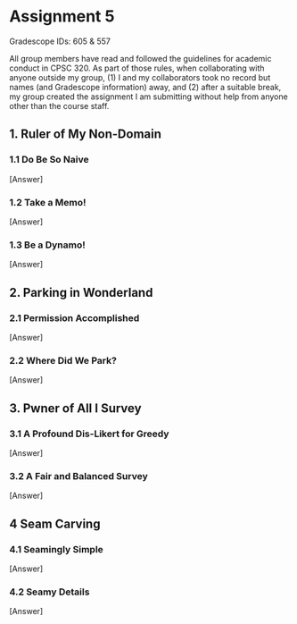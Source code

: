 # Assignment 5

Gradescope IDs: 605 & 557

All group members have read and followed the guidelines for academic conduct in
CPSC 320. As part of those rules, when collaborating with anyone outside my
group, (1) I and my collaborators took no record but names (and Gradescope
information) away, and (2) after a suitable break, my group created the
assignment I am submitting without help from anyone other than the course staff.

## 1. Ruler of My Non-Domain

### 1.1 Do Be So Naive

[Answer]

### 1.2 Take a Memo!

[Answer]

### 1.3 Be a Dynamo!

[Answer]

## 2. Parking in Wonderland

### 2.1 Permission Accomplished

[Answer]

### 2.2 Where Did We Park?

[Answer]

## 3. Pwner of All I Survey

### 3.1 A Profound Dis-Likert for Greedy

[Answer]

### 3.2 A Fair and Balanced Survey

[Answer]

## 4 Seam Carving

### 4.1 Seamingly Simple

[Answer]

### 4.2 Seamy Details

[Answer]
